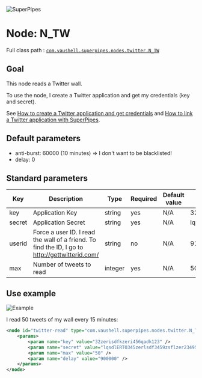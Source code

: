 ![SuperPipes](https://raw.githubusercontent.com/fabienvauchelles/superpipes/master/docs/images/logo_slogan238.png)


# Node: N_TW

Full class path : [`com.vaushell.superpipes.nodes.twitter.N_TW`](../../superpipes/src/main/java/com/vaushell/superpipes/nodes/twitter/N_TW.java)


## Goal

This node reads a Twitter wall.

To use the node, I create a Twitter application and get my credentials (key and secret).

See [How to create a Twitter application and get credentials](../tutorials/Create_Twitter_Application.md) and [How to link a Twitter application with SuperPipes](../tutorials/Link_Twitter_Application.md).


## Default parameters

* anti-burst: 60000 (10 minutes) => I don't want to be blacklisted!
* delay: 0


## Standard parameters

Key | Description | Type | Required | Default value | Example value
 --- | --- | --- | --- | --- | ---
key | Application Key | string | yes | N/A | 32zerisdfkzeri456qadk123
secret | Application Secret | string | yes | N/A | lqsdlERTO345zerlsdf3459zsflzer2349Sdflzer9234
userid | Force a user ID. I read the wall of a friend. To find the ID, I go to http://gettwitterid.com/ | string | no | N/A | 9123456
max | Number of tweets to read | integer | yes | N/A | 50


## Use example

![Example](https://raw.githubusercontent.com/fabienvauchelles/superpipes/master/docs/images/example_migrate_twitter.png)

I read 50 tweets of my wall every 15 minutes:

```xml
<node id="twitter-read" type="com.vaushell.superpipes.nodes.twitter.N_TW">
    <params>
        <param name="key" value="32zerisdfkzeri456qadk123" />
        <param name="secret" value="lqsdlERTO345zerlsdf3459zsflzer2349Sdflzer9234" />
        <param name="max" value="50" />
        <param name="delay" value="900000" />
    </params>
</node>
```
